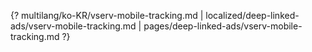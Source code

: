 {? multilang/ko-KR/vserv-mobile-tracking.md | localized/deep-linked-ads/vserv-mobile-tracking.md | pages/deep-linked-ads/vserv-mobile-tracking.md ?}
